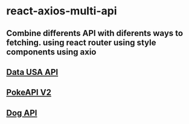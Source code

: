# react-axios-multi-api

Combine differents API with diferents ways to fetching.
using react router
using style components
using axio
-

[Data USA API](https://datausa.io/api/)
-

[PokeAPI V2](https://pokeapi.co/api/v2/)
-


[Dog API](https://dog.ceo/dog-api/documentation/)
-